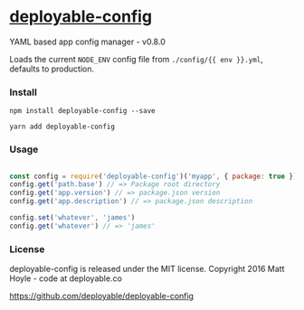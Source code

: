 # [deployable-config](https://github.com/deployable/deployable-config)

YAML based app config manager - v0.8.0

Loads the current `NODE_ENV` config file from `./config/{{ env }}.yml`, defaults to production.


### Install
 
    npm install deployable-config --save

    yarn add deployable-config

### Usage

```javascript

const config = require('deployable-config')('myapp', { package: true })
config.get('path.base') // => Package root directory
config.get('app.version') // => package.json version
config.get('app.description') // => package.json description

config.set('whatever', 'james')
config.get('whatever') // => 'james'

```

### License

deployable-config is released under the MIT license.
Copyright 2016 Matt Hoyle - code at deployable.co

https://github.com/deployable/deployable-config

